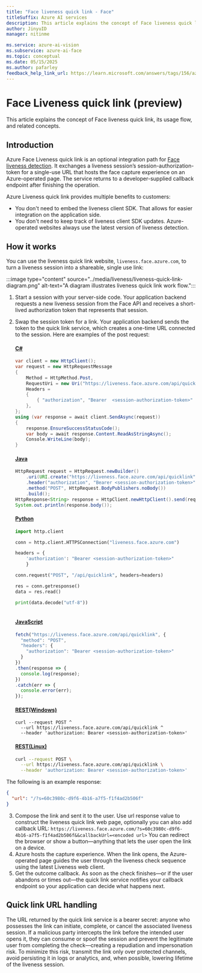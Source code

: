 ```yaml
---
title: "Face liveness quick link - Face"
titleSuffix: Azure AI services
description: This article explains the concept of Face liveness quick link, its usage flow, and related concepts. 
author: JinyuID
manager: nitinme

ms.service: azure-ai-vision
ms.subservice: azure-ai-face
ms.topic: conceptual
ms.date: 05/15/2025
ms.author: pafarley
feedback_help_link_url: https://learn.microsoft.com/answers/tags/156/azure-face
---
```


# Face Liveness quick link (preview)

This article explains the concept of Face liveness quick link, its usage flow, and related concepts.

## Introduction

Azure Face Liveness quick link is an optional integration path for [Face liveness detection](concept-face-liveness-detection.md). It exchanges a liveness session’s session-authorization-token for a single-use URL that hosts the face capture experience on an Azure-operated page. The service returns to a developer-supplied callback endpoint after finishing the operation. 

Azure Liveness quick link provides multiple benefits to customers: 
- You don't need to embed the liveness client SDK. That allows for easier integration on the application side.
- You don't need to keep track of liveness client SDK updates. Azure-operated websites always use the latest version of liveness detection.

## How it works

You can use the liveness quick link website, `liveness.face.azure.com`, to turn a liveness session into a shareable, single use link:

:::image type="content" source="../media/liveness/liveness-quick-link-diagram.png" alt-text="A diagram illustrates liveness quick link work flow.":::

1.	Start a session with your server-side code. Your application backend requests a new liveness session from the Face API and receives a short-lived authorization token that represents that session.
2.	Swap the session token for a link. Your application backend sends the token to the quick link service, which creates a one-time URL connected to the session. Here are examples of the post request:

    #### [C#](#tab/csharp)
    ```csharp
    var client = new HttpClient();
    var request = new HttpRequestMessage
    {
        Method = HttpMethod.Post,
        RequestUri = new Uri("https://liveness.face.azure.com/api/quicklink"),
        Headers =
        {
            { "authorization", "Bearer  <session-authorization-token>" },
        },
    };
    using (var response = await client.SendAsync(request))
    {
        response.EnsureSuccessStatusCode();
        var body = await response.Content.ReadAsStringAsync();
        Console.WriteLine(body);
    }
    ```

    #### [Java](#tab/java)
    ```java
    HttpRequest request = HttpRequest.newBuilder()
        .uri(URI.create("https://liveness.face.azure.com/api/quicklink"))
        .header("authorization", "Bearer <session-authorization-token>")
        .method("POST", HttpRequest.BodyPublishers.noBody())
        .build();
    HttpResponse<String> response = HttpClient.newHttpClient().send(request, HttpResponse.BodyHandlers.ofString());
    System.out.println(response.body());
    ```
    
    #### [Python](#tab/python)
    ```python
    import http.client
    
    conn = http.client.HTTPSConnection("liveness.face.azure.com")
    
    headers = {
        'authorization': "Bearer <session-authorization-token>"
        }
    
    conn.request("POST", "/api/quicklink", headers=headers)
    
    res = conn.getresponse()
    data = res.read()
    
    print(data.decode("utf-8"))
        
    ```
    
    #### [JavaScript](#tab/javascript)
    ```javascript
    fetch("https://liveness.face.azure.com/api/quicklink", {
      "method": "POST",
      "headers": {
        "authorization": "Bearer <session-authorization-token>"
      }
    })
    .then(response => {
      console.log(response);
    })
    .catch(err => {
      console.error(err);
    });
    ```

    #### [REST(Windows)](#tab/cmd)
    ```console
    curl --request POST ^
      --url https://liveness.face.azure.com/api/quicklink ^
      --header 'authorization: Bearer <session-authorization-token>'
    ```
    
    #### [REST(Linux)](#tab/bash)
    ```bash
    curl --request POST \
      --url https://liveness.face.azure.com/api/quicklink \
      --header 'authorization: Bearer <session-authorization-token>'
    ```


The following is an example response:
    
  ```json
  {
    "url": "/?s=60c3980c-d9f6-4b16-a7f5-f1f4ad2b506f"
  }
  ```

3. Compose the link and sent it to the user. Use url response value to construct the liveness quick link web page, optionally you can also add callback URL: `https://liveness.face.azure.com/?s=60c3980c-d9f6-4b16-a7f5-f1f4ad2b506f&&callbackUrl=<encoded url>` You can redirect the browser or show a button—anything that lets the user open the link on a device.
4. Azure hosts the capture experience. When the link opens, the Azure-operated page guides the user through the liveness check sequence using the latest Liveness web client.
5. Get the outcome callback. As soon as the check finishes—or if the user abandons or times out—the quick link service notifies your callback endpoint so your application can decide what happens next.

## Quick link URL handling

The URL returned by the quick link service is a bearer secret: anyone who possesses the link can initiate, complete, or cancel the associated liveness session. If a malicious party intercepts the link before the intended user opens it, they can consume or spoof the session and prevent the legitimate user from completing the check—creating a repudiation and impersonation risk. To minimize this risk, transmit the link only over protected channels, avoid persisting it in logs or analytics, and, when possible, lowering lifetime of the liveness session.
